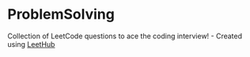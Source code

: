 # ProblemSolving
Collection of LeetCode questions to ace the coding interview! - Created using [LeetHub](https://github.com/QasimWani/LeetHub)

